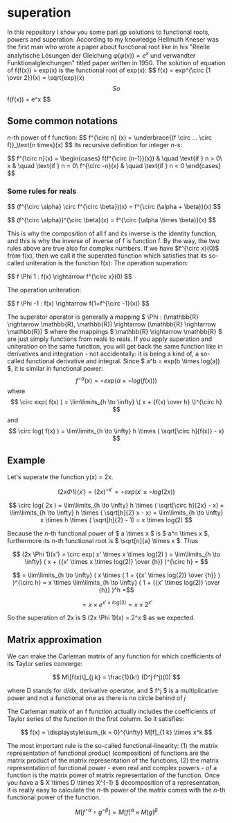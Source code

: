 # superation

In this repository I show you some pari gp solutions to functional roots, powers and superation.
According to my knowledge Hellmuth Kneser was the first man who wrote a paper about functional root like in his "Reelle analytische Lösungen der Gleichung $φ(φ(x)) = e^x$ und verwandter Funktionalgleichungen" titled paper written in 1950.
The solution of equation of f(f(x)) = exp(x) is the functional root of exp(x):
$$ f(x) = exp^\{\circ {1 \over 2}}(x) = \sqrt{exp}(x) $$
So
$$ f(f(x)) = e^x $$

## Some common notations

_n_-th power of f function:
$$ f^\{\circ n} (x) = \underbrace{(f \circ ... \circ f)}_\text{n times}(x) $$
Its recursive definition for integer _n_-s:

$$
f^\{\circ n}(x) =
  \begin{cases}
    f(f^\{\circ (n-1)}(x))    & \quad \text{if } n > 0\\
    x                    & \quad \text{if } n = 0\\
    f^{\circ -n}(x)          & \quad \text{if } n < 0
  \end{cases}
$$

### Some rules for reals

$$
(f^\{\circ \alpha} \circ f^\{\circ \beta})(x) = f^\{\circ (\alpha + \beta)}(x)
$$

$$
(f^\{\circ \alpha})^\{\circ \beta}(x) = f^\{\circ (\alpha \times \beta)}(x)
$$

This is why the composition of all f and its inverse is the identity function, and this is why the inverse of inverse of f is function f. By the way, the two rules above are true also for complex numbers.
If we have $f^\{\circ x}(0)$ from f(x), then we call it the superated function which satisfies that its so-called uniteration is the function f(x):
The operation superation:

$$ f \Phi 1 : f(x) \rightarrow f^\{\circ x}(0) $$

The operation uniteration:

$$ f \Phi -1 : f(x) \rightarrow f(1+f^\{\circ -1}(x)) $$

The superator operator is generally a mapping $ \Phi : (\mathbb{R} \rightarrow \mathbb{R}, \mathbb{R}) \rightarrow (\mathbb{R} \rightarrow \mathbb{R}) $ where the mappings $ \mathbb{R} \rightarrow \mathbb{R} $ are just simply functions from reals to reals.
If you apply superation and uniteration on the same function, you will get back the same function like in derivatives and integration - not accidentally: it is being a kind of, a so-called functional derivative and integral.
Since $ a^b = exp(b \times log(a)) $, it is similar in functional power:
$$ f^{\circ \alpha}(x) = \circ exp( \alpha \times \circ log( f(x) ) ) $$
where
$$ \circ exp( f(x) ) = \lim\limits_{h \to \infty} \( x + {f(x) \over h} \)^{\circ h} $$
and
$$ \circ log( f(x) ) = \lim\limits_{h \to \infty} h \times ( \sqrt[\circ h]{f(x)} - x) $$

## Example

Let's superate the function y(x) = 2x.

$$ (2x \Phi 1)(x') = (2x)^{\circ x'} = \circ exp( x' \times \circ log( 2x ) ) $$

$$ \circ log( 2x ) = \lim\limits_{h \to \infty} h \times ( \sqrt[\circ h]{2x} - x) = \lim\limits_{h \to \infty} h \times ( \sqrt[h]{2} x - x) = \lim\limits_{h \to \infty} x \times h \times ( \sqrt[h]{2} - 1) = x \times log(2) $$

Because the _n_-th functional power of $ a \times x $ is $ a^n \times x $, furthermore its _n_-th functional root is $ \sqrt[n]{a} \times x $.
Thus

$$ (2x \Phi 1)(x') = \circ exp( x' \times x \times log(2) ) = \lim\limits_{h \to \infty} ( x + {{x' \times x \times log(2)} \over {h}} )^{\circ h} = $$

$$ = \lim\limits_{h \to \infty} ( x \times ( 1 + {{x' \times log(2)} \over {h}} ) )^{\circ h} = x \times \lim\limits_{h \to \infty} ( 1 + {{x' \times log(2)} \over {h}} )^h =$$

$$ = x \times e^{x' \times log(2)} = x \times 2^{x'} $$

So the superation of 2x is $ (2x \Phi 1)(x) = 2^x $ as we expected.

## Matrix approximation

We can make the Carleman matrix of any function for which coefficients of its Taylor series converge:

$$ M\[f(x)\]_{j k} = \frac{1}{k!} (D^j f^j)(0) $$

where D stands for d/dx, derivative operator, and $ f^j $ is a multiplicative power and not a functional one as there is no circle behind of _j_

The Carleman matrix of an f function actually includes the coefficients of Taylor series of the function in the first column. So it satisfies:

$$ f(x) = \displaystyle\sum_{k = 0}^{\infty} M[f]_{1 k} \times x^k $$

The most important rule is the so-called functional-linearity: (1) the matrix representation of functional product (composition) of functions are the matrix product of the matrix representation of the functions, (2) the matrix representation of functional power - even real and complex powers - of a function is the matrix power of matrix representation of the function. Once you have a $ X \times D \times X^{-1} $ decomposition of a representation, it is really easy to calculate the _n_-th power of the matrix comes with the _n_-th functional power of the function.

$$ M[f^{\circ \alpha} \circ g^{\circ \beta}] = M[f]^{\alpha} \times M[g]^{\beta} $$
